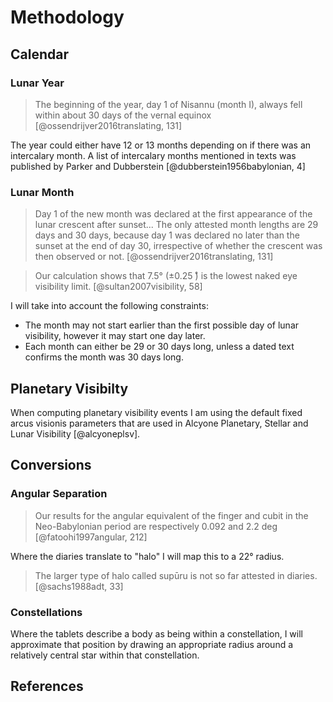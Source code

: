 # Methodology

## Calendar

### Lunar Year

> The beginning of the year, day 1 of Nisannu (month I), always fell within about 30 days of the vernal equinox
> [@ossendrijver2016translating, 131]

The year could either have 12 or 13 months depending on if there was an intercalary month. 
A list of intercalary months mentioned in texts was published by Parker and Dubberstein [@dubberstein1956babylonian, 4]

### Lunar Month

> Day 1 of the new month was declared at the first appearance of the lunar crescent after sunset...
> The only attested month lengths are 29 days and 30 days, because day 1 was declared no later than the sunset at the
> end of day 30, irrespective of whether the crescent was then observed or not. 
> [@ossendrijver2016translating, 131]

> Our calculation shows that 7.5° (±0.25 ̊) is the lowest naked eye visibility limit.
> [@sultan2007visibility, 58]

I will take into account the following constraints:

- The month may not start earlier than the first possible day of lunar visibility, however it may start one day later.
- Each month can either be 29 or 30 days long, unless a dated text confirms the month was 30 days long.

## Planetary Visibilty

When computing planetary visibility events I am using the default fixed arcus visionis parameters
that are used in Alcyone Planetary, Stellar and Lunar Visibility [@alcyoneplsv].

## Conversions

### Angular Separation

> Our results for the angular equivalent of the finger and cubit in the Neo-Babylonian period are respectively 0.092 
> and 2.2 deg
> [@fatoohi1997angular, 212]

Where the diaries translate to "halo" I will map this to a 22° radius.

> The larger type of halo called supūru is not so far attested in diaries.
> [@sachs1988adt, 33]

### Constellations

Where the tablets describe a body as being within a constellation, I will approximate that position
by drawing an appropriate radius around a relatively central star within that constellation. 

## References
